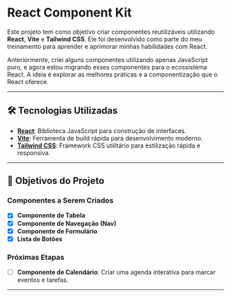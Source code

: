 # React Component Kit  

Este projeto tem como objetivo criar componentes reutilizáveis utilizando **React**, **Vite** e **Tailwind CSS**. Ele foi desenvolvido como parte do meu treinamento para aprender e aprimorar minhas habilidades com React.

Anteriormente, criei alguns componentes utilizando apenas JavaScript puro, e agora estou migrando esses componentes para o ecossistema React. A ideia é explorar as melhores práticas e a componentização que o React oferece.

---

## 🛠️ Tecnologias Utilizadas

- **[React](https://react.dev/)**: Biblioteca JavaScript para construção de interfaces.
- **[Vite](https://vitejs.dev/)**: Ferramenta de build rápida para desenvolvimento moderno.
- **[Tailwind CSS](https://tailwindcss.com/)**: Framework CSS utilitário para estilização rápida e responsiva.

---

## 🎯 Objetivos do Projeto

### Componentes a Serem Criados

- [x] **Componente de Tabela**
- [x] **Componente de Navegação (Nav)**
- [x] **Componente de Formulário**
- [x] **Lista de Botões**

### Próximas Etapas

- [ ] **Componente de Calendário**: Criar uma agenda interativa para marcar eventos e tarefas.

---
